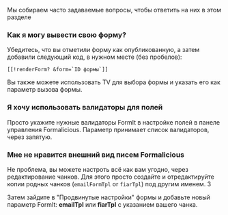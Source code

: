 Мы собираем часто задаваемые вопросы, чтобы ответить на них в этом разделе

### Как я могу вывести свою форму?
Убедитесь, что вы отметили форму как опубликованную, а затем добавили следующий код, в нужном месте (без пробелов):

````
[[!renderForm? &form=`ID формы`]]
````

Вы также можете использовать TV для выбора формы и указать его как параметр вызова формы.

### Я хочу использовать валидаторы для полей
Просто укажите нужные валидаторы FormIt в настройке полей в панеле управления Formalicious.
Параметр принимает список валидаторов, через запятую.

### Мне не нравится внешний вид писем Formalicious
Не проблема, вы можете настроть всё как вам угодно, через редактирование чанков.
Для этого просто создайте и отредактируйте копии родных чанков (`emailFormTpl` or `fiarTpl`) под другим именем. З

Затем зайдите в "Продвинутые настройки" формы и добавьте новый параметр FormIt:
**emailTpl** или **fiarTpl** с указанием вашего чанка.
